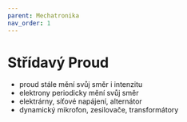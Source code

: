 ```yaml
---
parent: Mechatronika
nav_order: 1
---
```

# Střídavý Proud
- proud stále mění svůj směr i intenzitu
- elektrony periodicky mění svůj směr
- elektrárny, síťové napájení, alternátor
- dynamický mikrofon, zesilovače, transformátory